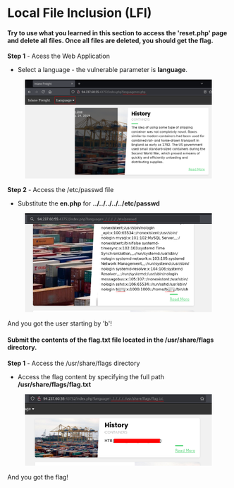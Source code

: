 # Local File Inclusion (LFI)

#### Try to use what you learned in this section to access the 'reset.php' page and delete all files. Once all files are deleted, you should get the flag.



**Step 1** - Acess the Web Application

* Select a language - the vulnerable parameter is **language**.

<figure><img src="../../../.gitbook/assets/image (4).png" alt=""><figcaption></figcaption></figure>

**Step 2** - Access the /etc/passwd file

* Substitute the **en.php** for **../../../../../etc/passwd**

<figure><img src="../../../.gitbook/assets/image (1) (1) (1).png" alt=""><figcaption></figcaption></figure>

And you got the user starting by 'b'!



#### Submit the contents of the flag.txt file located in the /usr/share/flags directory.

**Step 1** - Access the /usr/share/flags directory

* Access the flag content by specifying the full path **/usr/share/flags/flag.txt**

<figure><img src="../../../.gitbook/assets/image (2) (1) (1).png" alt=""><figcaption></figcaption></figure>

And you got the flag!
